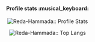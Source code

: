 <h4 align="center">Profile stats :musical_keyboard:</h4>
<p align="center"><img src="https://github-readme-stats.vercel.app/api?username=Reda-Hammada&show_icons=true&theme=synthwave" alt="Reda-Hammada:: Profile Stats" /></p>

<p align="center"><img src="https://github-readme-stats.vercel.app/api/top-langs/?username=Reda-Hammada&langs_count=10&theme=tokyonight&layout=compact" alt="Reda-Hammada:: Top Langs" /></p>


